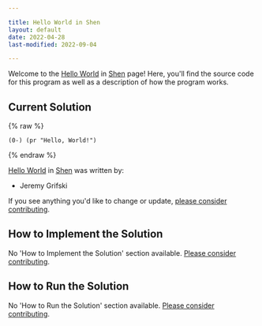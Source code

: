 ```yaml
---

title: Hello World in Shen
layout: default
date: 2022-04-28
last-modified: 2022-09-04

---
```


Welcome to the [Hello World](https://sampleprograms.io/projects/hello-world) in [Shen](https://sampleprograms.io/languages/shen) page! Here, you'll find the source code for this program as well as a description of how the program works.

## Current Solution

{% raw %}

```shen
(0-) (pr "Hello, World!")
```

{% endraw %}

[Hello World](https://sampleprograms.io/projects/hello-world) in [Shen](https://sampleprograms.io/languages/shen) was written by:

- Jeremy Grifski

If you see anything you'd like to change or update, [please consider contributing](https://github.com/TheRenegadeCoder/sample-programs).

## How to Implement the Solution

No 'How to Implement the Solution' section available. [Please consider contributing](https://github.com/TheRenegadeCoder/sample-programs-website).

## How to Run the Solution

No 'How to Run the Solution' section available. [Please consider contributing](https://github.com/TheRenegadeCoder/sample-programs-website).